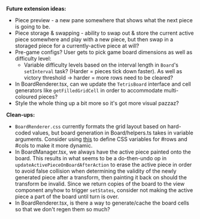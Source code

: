 **Future extension ideas:**

- Piece preview - a new pane somewhere that shows what the next piece is going to be.
- Piece storage & swapping - ability to swap out & store the current active piece somewhere and play with a new piece, but then swap in a storaged piece for a currently-active piece at will?
- Pre-game configs? User gets to pick game board dimensions as well as difficulty level:
  - Variable difficulty levels based on the interval length in `Board`'s `setInterval` task? (Harder = pieces tick down faster). As well as victory threshold -> harder = more rows need to be cleared?
- In BoardRenderer.tsx, can we update the `TetrisBoard` interface and cell generators like `getFilledGridCell` in order to accommodate multi-coloured pieces?
- Style the whole thing up a bit more so it's got more visual pazzaz?

**Clean-ups:**

- `BoardRenderer.css` currently formats the grid layout based on hard-coded values, but board generation in Board/helpers.ts takes in variable arguments. Consider using [this](https://stackoverflow.com/questions/52005083/how-to-define-css-variables-in-style-attribute-in-react-and-typescript) to define CSS variables for #rows and #cols to make it more dynamic.
- In BoardManager.tsx, we always have the active piece painted onto the board. This results in what seems to be a do-then-undo op in `updateActivePieceOnBoardAfterAction` to erase the active piece in order to avoid false collision when determining the validity of the newly generated piece after a transform, then painting it back on should the transform be invalid. Since we return copies of the board to the view component anyhow to trigger `setStates`, consider not making the active piece a part of the board until turn is over.
- In BoardRenderer.tsx, is there a way to generate/cache the board cells so that we don't regen them so much?
